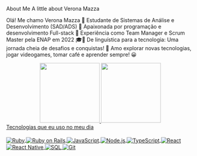 About Me
A little about Verona Mazza

Olá! Me chamo Verona Mazza 👋
Estudante de Sistemas de Análise e Desenvolvimento (SAD/ADS) 🚀
Apaixonada por programação e desenvolvimento Full-stack 🌱
Experiência como Team Manager e Scrum Master pela ENAP em 2022 🎓👋
De linguística para a tecnologia: Uma jornada cheia de desafios e conquistas! 🌟
Amo explorar novas tecnologias, jogar videogames, tomar café e aprender sempre! 😀
<div align="center"> <a href="https://github.com/Veron4M4zz4"> <img height="160em" src="https://github-readme-stats.vercel.app/api?username=Veron4M4zz4&show_icons=true&theme=algolia&include_all_commits=true&count_private=true"/> <img height="160em" src="https://github-readme-stats.vercel.app/api/top-langs/?username=Veron4M4zz4&layout=compact&langs_count=7&theme=algolia"/> </div>
Tecnologias que eu uso no meu dia
<div style="display : inline_block"><br/> <img align="center" alt="Ruby" src="https://img.shields.io/badge/Ruby-CC342D?style=for-the-badge&logo=ruby&logoColor=white" /> <img align="center" alt="Ruby on Rails" src="https://img.shields.io/badge/Ruby%20on%20Rails-CC0000?style=for-the-badge&logo=ruby-on-rails&logoColor=white" /> <img align="center" alt="JavaScript" src="https://img.shields.io/badge/JavaScript-F7DF1E?style=for-the-badge&logo=javascript&logoColor=black" /> <img align="center" alt="Node.js" src="https://img.shields.io/badge/Node.js-43853D?style=for-the-badge&logo=node.js&logoColor=white" /> <img align="center" alt="TypeScript" src="https://img.shields.io/badge/TypeScript-007ACC?style=for-the-badge&logo=typescript&logoColor=white" /> <img align="center" alt="React" src="https://img.shields.io/badge/React-20232A?style=for-the-badge&logo=react&logoColor=61DAFB" /> <img align="center" alt="React Native" src="https://img.shields.io/badge/React_Native-20232A?style=for-the-badge&logo=react&logoColor=61DAFB" /> <img align="center" alt="SQL" src="https://img.shields.io/badge/SQL-316192?style=for-the-badge&logo=postgresql&logoColor=white" /> <img align="center" alt="Git" src="https://img.shields.io/badge/GIT-E44C30?style=for-the-badge&logo=git&logoColor=white" /> </div> <br/>
